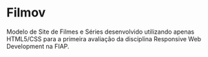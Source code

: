 # Filmov

Modelo de Site de Filmes e Séries desenvolvido utilizando apenas HTML5/CSS para a primeira avaliação da disciplina Responsive Web Development na FIAP.
